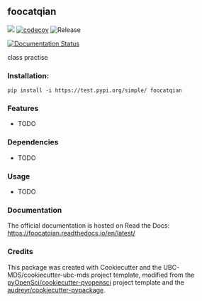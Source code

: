 ## foocatqian 

![](https://github.com/doraqmon/foocatqian/workflows/build/badge.svg) [![codecov](https://codecov.io/gh/doraqmon/foocatqian/branch/master/graph/badge.svg)](https://codecov.io/gh/doraqmon/foocatqian) ![Release](https://github.com/doraqmon/foocatqian/workflows/Release/badge.svg)

[![Documentation Status](https://readthedocs.org/projects/foocatqian/badge/?version=latest)](https://foocatqian.readthedocs.io/en/latest/?badge=latest)

class practise

### Installation:

```
pip install -i https://test.pypi.org/simple/ foocatqian
```

### Features
- TODO

### Dependencies

- TODO

### Usage

- TODO

### Documentation
The official documentation is hosted on Read the Docs: <https://foocatqian.readthedocs.io/en/latest/>

### Credits
This package was created with Cookiecutter and the UBC-MDS/cookiecutter-ubc-mds project template, modified from the [pyOpenSci/cookiecutter-pyopensci](https://github.com/pyOpenSci/cookiecutter-pyopensci) project template and the [audreyr/cookiecutter-pypackage](https://github.com/audreyr/cookiecutter-pypackage).
